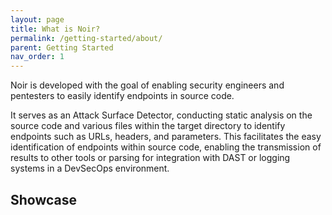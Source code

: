 ```yaml
---
layout: page
title: What is Noir?
permalink: /getting-started/about/
parent: Getting Started
nav_order: 1
---
```


Noir is developed with the goal of enabling security engineers and pentesters to easily identify endpoints in source code. 

It serves as an Attack Surface Detector, conducting static analysis on the source code and various files within the target directory to identify endpoints such as URLs, headers, and parameters. This facilitates the easy identification of endpoints within source code, enabling the transmission of results to other tools or parsing for integration with DAST or logging systems in a DevSecOps environment.

## Showcase